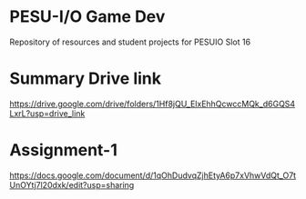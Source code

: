 # PESU-I/O Game Dev
Repository of resources and student projects for PESUIO Slot 16

# Summary Drive link  
https://drive.google.com/drive/folders/1Hf8jQU_ElxEhhQcwccMQk_d6GQS4LxrL?usp=drive_link  

# Assignment-1  
https://docs.google.com/document/d/1qOhDudvqZjhEtyA6p7xVhwVdQt_O7tUnOYtj7l20dxk/edit?usp=sharing
